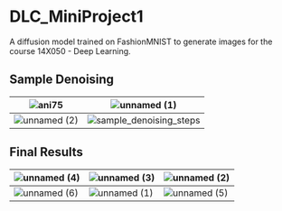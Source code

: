 # DLC_MiniProject1

A diffusion model trained on FashionMNIST to generate images for the course 14X050 - Deep Learning.

## Sample Denoising

| ![ani75](https://github.com/user-attachments/assets/4695f8a9-fbc4-4827-81fb-7ab95679f10a) | ![unnamed (1)](https://github.com/user-attachments/assets/0389ba0c-0611-4cae-9621-3ab9107aa4b7) |
|-------------------------------------------------------------------------------------------|-----------------------------------------------------------------------------------------------|
| ![unnamed (2)](https://github.com/user-attachments/assets/6f278346-b911-4d1c-9a7b-14a9cc4b4667) | ![sample_denoising_steps](https://github.com/user-attachments/assets/3309c752-5c9c-4df4-803f-6d5626758b4a) |

## Final Results

| ![unnamed (4)](https://github.com/user-attachments/assets/402470d0-bd2f-476d-81f3-3f9cd194c0fa) | ![unnamed (3)](https://github.com/user-attachments/assets/7211d765-1013-4e69-b62a-dd745a9b486c) | ![unnamed (2)](https://github.com/user-attachments/assets/d1c55264-4d1f-4a3d-8ab9-7a768cc7e012) |
|-------------------------------------------------------------------------------------------|-----------------------------------------------------------------------------------------------|-----------------------------------------------------------------------------------------------|
| ![unnamed (6)](https://github.com/user-attachments/assets/2e178299-3f0c-46e4-9875-44635120d16d) | ![unnamed (1)](https://github.com/user-attachments/assets/3af3029f-b7b1-4647-9785-201c74e954b5) | ![unnamed (5)](https://github.com/user-attachments/assets/2f8b2c34-80bb-4abe-bc5d-5fbaa1046d94) |


